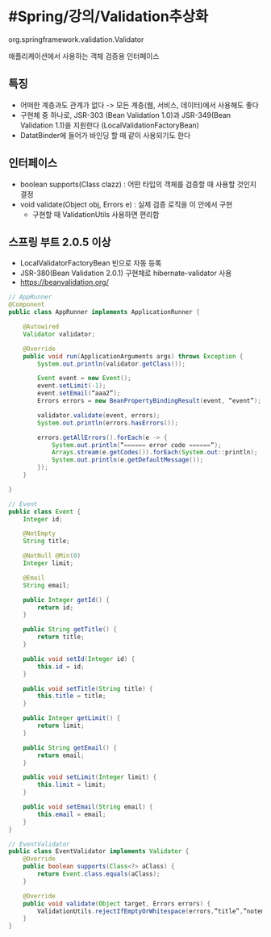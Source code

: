 # #Spring/강의/Validation추상화
org.springframework.validation.Validator

애플리케이션에서 사용하는 객체 검증용 인터페이스

## 특징
- 어떠한 계층과도 관계가 없다 -> 모든 계층(웹, 서비스, 데이터)에서 사용해도 좋다
- 구현체 중 하나로, JSR-303 (Bean Validation 1.0)과 JSR-349(Bean Validation 1.1)을 지원한다 (LocalValidationFactoryBean)
- DatatBinder에 들어가 바인딩 할 때 같이 사용되기도 한다


## 인터페이스
- boolean supports(Class clazz) : 어떤 타입의 객체를 검증할 때 사용할 것인지 결정
- void validate(Object obj, Errors e) : 실제 검증 로직을 이 안에서 구현
	- 구현할 때 ValidationUtils 사용하면 편리함

## 스프링 부트 2.0.5 이상
- LocalValidatorFactoryBean 빈으로 자동 등록
- JSR-380(Bean Validation 2.0.1) 구현체로 hibernate-validator 사용
- https://beanvalidation.org/

```java
// AppRunner
@Component
public class AppRunner implements ApplicationRunner {

    @Autowired
    Validator validator;

    @Override
    public void run(ApplicationArguments args) throws Exception {
        System.out.println(validator.getClass());

        Event event = new Event();
        event.setLimit(-1);
        event.setEmail(“aaa2”);
        Errors errors = new BeanPropertyBindingResult(event, “event”);

        validator.validate(event, errors);
        System.out.println(errors.hasErrors());

        errors.getAllErrors().forEach(e -> {
            System.out.println(“====== error code ======“);
            Arrays.stream(e.getCodes()).forEach(System.out::println);
            System.out.println(e.getDefaultMessage());
        });
    }

}

// Event
public class Event {
    Integer id;

    @NotEmpty
    String title;

    @NotNull @Min(0)
    Integer limit;

    @Email
    String email;

    public Integer getId() {
        return id;
    }

    public String getTitle() {
        return title;
    }

    public void setId(Integer id) {
        this.id = id;
    }

    public void setTitle(String title) {
        this.title = title;
    }

    public Integer getLimit() {
        return limit;
    }

    public String getEmail() {
        return email;
    }

    public void setLimit(Integer limit) {
        this.limit = limit;
    }

    public void setEmail(String email) {
        this.email = email;
    }
}

// EventValidator
public class EventValidator implements Validator {
    @Override
    public boolean supports(Class<?> aClass) {
        return Event.class.equals(aClass);
    }

    @Override
    public void validate(Object target, Errors errors) {
        ValidationUtils.rejectIfEmptyOrWhitespace(errors,”title”,”notempty”,”Empty title is not allowed”);
    }
}


```